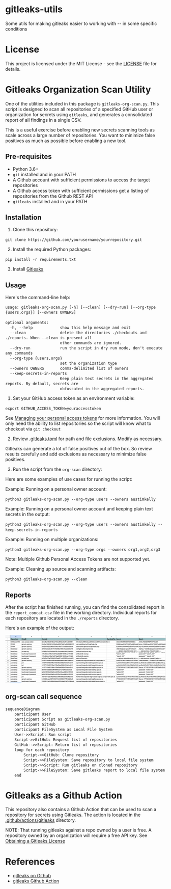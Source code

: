 # gitleaks-utils
Some utils for making gitleaks easier to working with -- in some specific conditions

# License

This project is licensed under the MIT License - see the [LICENSE](LICENSE) file for details.

# Gitleaks Organization Scan Utility

One of the utilities included in this package is `gitleaks-org-scan.py`. This script is designed to scan all repositories of a specified GitHub user or organization for secrets using `gitleaks`, and generates a consolidated report of all findings in a single CSV.

This is a useful exercise before enabling new secrets scanning tools as scale across a large number of repositories. You want to minimize false positives as much as possible before enabling a new tool.

## Pre-requisites

* Python 3.6+
* `git` installed and in your PATH
* A Github account with sufficient permissions to access the target repositories
* A Github access token with sufficient permissions get a listing of repositories from the Github REST API
* `gitleaks` installed and in your PATH

## Installation

1. Clone this repository:

`git clone https://github.com/yourusername/yourrepository.git`

2. Install the required Python packages:

`pip install -r requirements.txt`

3. Install [Gitleaks](https://github.com/zricethezav/gitleaks)

## Usage

Here's the command-line help:

```
usage: gitleaks-org-scan.py [-h] [--clean] [--dry-run] [--org-type {users,orgs}] [--owners OWNERS]

optional arguments:
  -h, --help            show this help message and exit
  --clean               delete the directories ./checkouts and ./reports. When --clean is present all
                        other commands are ignored.
  --dry-run             run the script in dry run mode, don't execute any commands
  --org-type {users,orgs}
                        set the organization type
  --owners OWNERS       comma-delimited list of owners
  --keep-secrets-in-reports
                        Keep plain text secrets in the aggregated reports. By default, secrets are
                        obfuscated in the aggregated reports.
```

1. Set your GitHub access token as an environment variable:

`export GITHUB_ACCESS_TOKEN=youraccesstoken`

See [Managing your personal access tokens](https://docs.github.com/en/authentication/keeping-your-account-and-data-secure/managing-your-personal-access-tokens) for more information. You will only need the ability to list repositories so the script will know what to checkout via `git checkout`

2. Review [.gitleaks.toml](./org-scan/.gitleaks.toml) for path and file exclusions. Modify as necessary.

Gitleaks can generate a lot of false positives out of the box. So review results carefully and add exclusions as necessary to minimize false positives.

3. Run the script from the `org-scan` directory:

Here are some examples of use cases for running the script:

Example: Running on a personal owner account:

`python3 gitleaks-org-scan.py --org-type users --owners austimkelly`

Example: Running on a personal owner account and keeping plain text secrets in the output:

`python3 gitleaks-org-scan.py --org-type users --owners austimkelly --keep-secrets-in-reports`

Example: Running on multiple organizations:

`python3 gitleaks-org-scan.py --org-type orgs --owners org1,org2,org3`

Note: Multiple Github Personal Access Tokens are not supported yet.

Example: Cleaning up source and scanning artifacts:

`python3 gitleaks-org-scan.py --clean`

## Reports

After the script has finished running, you can find the consolidated report in the `report_concat.csv` file in the working directory. Individual reports for each repository are located in the `./reports` directory.

Here's an example of the output:

![report](./doc/secrets_report.png)

## org-scan call sequence

```mermaid
sequenceDiagram
    participant User
    participant Script as gitleaks-org-scan.py
    participant GitHub
    participant FileSystem as Local File System
    User->>Script: Run script
    Script->>GitHub: Request list of repositories
    GitHub-->>Script: Return list of repositories
    loop for each repository
        Script->>GitHub: Clone repository
        Script->>FileSystem: Save repository to local file system
        Script->>Script: Run gitleaks on cloned repository
        Script->>FileSystem: Save gitleaks report to local file system
    end
```

# Gitleaks as a Github Action

This repository also contains a Github Action that can be used to scan a repository for secrets using Gitleaks. The action is located in the [.github/actions/gitleaks](.github/workflows/gitleaks.yml) directory. 

NOTE: That running gitleaks against a repo owned by a user is free. A repository owned by an organization will require a free API key. See [Obtaining a Gitleaks License](https://gitleaks.io/products.html)

# References

* [gitleaks on Github](https://github.com/gitleaks/gitleaks)
* [gitleaks Github Action](https://github.com/gitleaks/gitleaks-action)